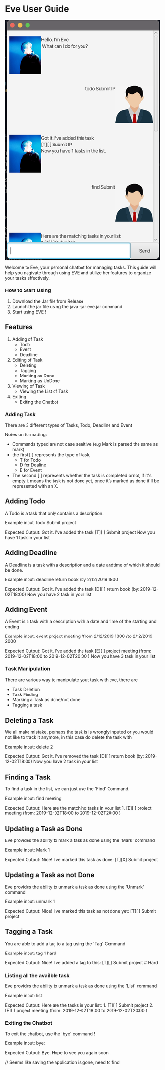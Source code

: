 # Eve User Guide

![Screenshot of the UI](docs/Ui.png)

Welcome to Eve, your personal chatbot for managing tasks. This guide will help you nagivate through using EVE and utilize her features to organize your tasks effectively.
### How to Start Using
1. Download the Jar file from Release
2. Launch the jar file using the java -jar eve.jar command
3. Start using EVE !

## Features
1. Adding of Task
    - Todo
    - Event
    - Deadline
2. Editing of Task
    - Deleting
    - Tagging
    - Marking as Done
    - Marking as UnDone
3. Viewing of Task
    - Viewing the List of Task
4. Exiting
    - Exiting the Chatbot

### Adding Task
There are 3 different types of Tasks, Todo, Deadline and Event

Notes on formatting:
- Commands typed are not case senitive (e.g Mark is parsed the same as mark)
- the first [ ] represents the type of task, 
    - T for Todo
    - D for Dealine
    - E for Event
- The second [ ] represents whether the task is completed ornot, if it's empty it means the task is not done yet, once it's marked as done it'll be represented with an X.

## Adding Todo
A Todo is a task that only contains a description.

Example input Todo Submit project

Expected Output: Got it. I've added the task 
                 [T][ ] Submit project
                 Now you have 1 task in your list

## Adding Deadline
A Deadline is a task with a description and a date andtime of which it should be done.

Example input: deadline return book /by 2/12/2019 1800

Expected Output: Got it. I've added the task 
                 [D][ ] return book (by: 2019-12-02T18:00)
                 Now you have 2 task in your list

## Adding Event
A Event is a task with a description with a date and time of the starting and ending

Example input: event project meeting /from 2/12/2019 1800 /to 2/12/2019 2000

Expected Output: Got it. I've added the task 
                 [E][ ] project meeting (from: 2019-12-02T18:00 to 2019-12-02T20:00 )
                 Now you have 3 task in your list

### Task Manipulation
There are various way to manipulate yout task with eve, there are
- Task Deletion
- Task Finding
- Marking a Task as done/not done
- Tagging a task 
## Deleting a Task
We all make mistake, perhaps the task is is wrongly inputed or you would not like to track it anymore, in this case do delete the task with

Example input: delete 2

Expected Output: Got it. I've removed the task 
                 [D][ ] return book (by: 2019-12-02T18:00)
                 Now you have 2 task in your list

## Finding a Task
To find a task in the list, we can just use the 'Find' Command.

Example input: find meeting

Expected Output: Here are the matching tasks in your list
                1. [E][ ] project meeting (from: 2019-12-02T18:00 to 2019-12-02T20:00 )


## Updating a Task as Done
Eve provides the ability to mark a task as done using the 'Mark' command


Example input: Mark 1

Expected Output: Nice! I've marked this task as done:
                [T][X] Submit project

## Updating a Task as not Done
Eve provides the ability to unmark a task as done using the 'Unmark' command


Example input: unmark 1

Expected Output: Nice! I've marked this task as not done yet:
                [T][ ] Submit project


## Tagging a Task
You are able to add a tag to a tag using the 'Tag' Command

Example input: tag 1 hard

Expected Output: Nice! I've added a tag to this:
                [T][ ] Submit project # Hard


### Listing all the availble task
Eve provides the ability to unmark a task as done using the 'List' command


Example input: list

Expected Output: Here are the tasks in your list:
                1. [T][ ] Submit project
                2. [E][ ] project meeting (from: 2019-12-02T18:00 to 2019-12-02T20:00 )

### Exiting the Chatbot
To exit the chatbot, use the 'bye' command !

Example input: bye:

Expected Output: Bye. Hope to see you again soon !

// Seems like saving the application is gone, need to find